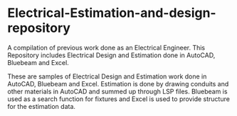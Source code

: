# Electrical-Estimation-and-design-repository
A compilation of previous work done as an Electrical Engineer. This Repository includes Electrical Design and Estimation done in AutoCAD, Bluebeam and Excel.

These are samples of Electrical Design and Estimation work done in AutoCAD, Bluebeam and Excel. Estimation is done by drawing conduits and other materials in AutoCAD and summed up through LSP files. Bluebeam is used as a search function for fixtures and Excel is used to provide structure for the estimation data.
